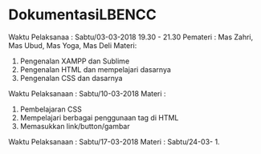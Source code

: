 # DokumentasiLBENCC

Waktu Pelaksanaa : Sabtu/03-03-2018
                  19.30 - 21.30
Pemateri : Mas Zahri, Mas Ubud, Mas Yoga, Mas Deli
Materi:
  1. Pengenalan XAMPP dan Sublime
  2. Pengenalan HTML dan mempelajari dasarnya
  3. Pengenalan CSS dan dasarnya

Waktu Pelaksanaan : Sabtu/10-03-2018
Materi :
  1. Pembelajaran CSS
  2. Mempelajari berbagai penggunaan tag di HTML
  3. Memasukkan link/button/gambar
  
Waktu Pelaksanaan : Sabtu/17-03-2018
Materi : Sabtu/24-03-
  1.
